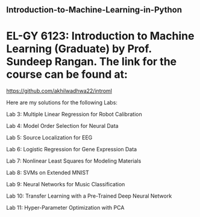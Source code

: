 ## Introduction-to-Machine-Learning-in-Python
# EL-GY 6123: Introduction to Machine Learning (Graduate) by Prof. Sundeep Rangan. The link for the course can be found at: 
https://github.com/akhilwadhwa22/introml

Here are my solutions for the following Labs:

Lab 3: Multiple Linear Regression for Robot Calibration

Lab 4: Model Order Selection for Neural Data

Lab 5: Source Localization for EEG

Lab 6: Logistic Regression for Gene Expression Data

Lab 7: Nonlinear Least Squares for Modeling Materials

Lab 8: SVMs on Extended MNIST

Lab 9: Neural Networks for Music Classification

Lab 10: Transfer Learning with a Pre-Trained Deep Neural Network

Lab 11: Hyper-Parameter Optimization with PCA
